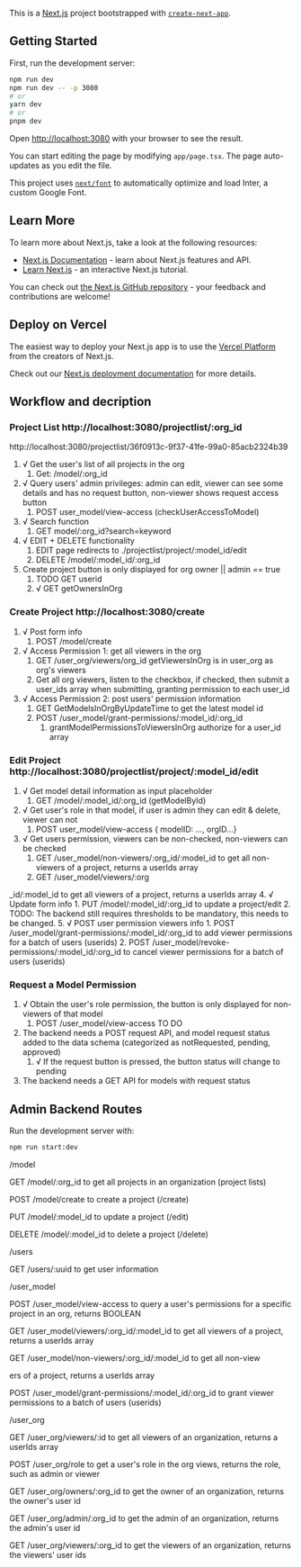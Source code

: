 This is a [Next.js](https://nextjs.org/) project bootstrapped with [`create-next-app`](https://github.com/vercel/next.js/tree/canary/packages/create-next-app).

## Getting Started

First, run the development server:

```bash
npm run dev 
npm run dev -- -p 3080
# or
yarn dev
# or
pnpm dev
```

Open [http://localhost:3080](http://localhost:3080) with your browser to see the result.

You can start editing the page by modifying `app/page.tsx`. The page auto-updates as you edit the file.

This project uses [`next/font`](https://nextjs.org/docs/basic-features/font-optimization) to automatically optimize and load Inter, a custom Google Font.

## Learn More

To learn more about Next.js, take a look at the following resources:

- [Next.js Documentation](https://nextjs.org/docs) - learn about Next.js features and API.
- [Learn Next.js](https://nextjs.org/learn) - an interactive Next.js tutorial.

You can check out [the Next.js GitHub repository](https://github.com/vercel/next.js/) - your feedback and contributions are welcome!

## Deploy on Vercel

The easiest way to deploy your Next.js app is to use the [Vercel Platform](https://vercel.com/new?utm_medium=default-template&filter=next.js&utm_source=create-next-app&utm_campaign=create-next-app-readme) from the creators of Next.js.

Check out our [Next.js deployment documentation](https://nextjs.org/docs/deployment) for more details.

## Workflow and decription

### Project List http://localhost:3080/projectlist/:org_id
http://localhost:3080/projectlist/36f0913c-9f37-41fe-99a0-85acb2324b39

1. √ Get the user's list of all projects in the org
	1. Get: /model/:org_id
2. √ Query users' admin privileges: admin can edit, viewer can see some details and has no request button, non-viewer shows request access button
	1. POST user_model/view-access (checkUserAccessToModel)
3. √ Search function
	1. GET model/:org_id?search=keyword
4. √ EDIT + DELETE functionality
	1. EDIT page redirects to ./projectlist/project/:model_id/edit
	2. DELETE /model/:model_id/:org_id
5. Create project button is only displayed for org owner || admin == true
	1. TODO GET userid
	2. √ GET getOwnersInOrg 

### Create Project http://localhost:3080/create
1. √ Post form info 
	1. POST /model/create
2. √ Access Permission 1: get all viewers in the org 
	1. GET /user_org/viewers/org_id getViewersInOrg is in user_org as org's viewers
	2. Get all org viewers, listen to the checkbox, if checked, then submit a user_ids array when submitting, granting permission to each user_id 
3. √ Access Permission 2: post users' permission information 
	1. GET GetModelsInOrgByUpdateTime to get the latest model id
	2. POST /user_model/grant-permissions/:model_id/:org_id
		1. grantModelPermissionsToViewersInOrg authorize for a user_id array
		
### Edit Project http://localhost:3080/projectlist/project/:model_id/edit

1. √ Get model detail information as input placeholder
	1. GET /model/:model_id/:org_id (getModelById)
2. √ Get user's role in that model, if user is admin they can edit & delete, viewer can not
	1. POST user_model/view-access { modelID: ..., orgID...}
3. √ Get users permission, viewers can be non-checked, non-viewers can be checked
	1. GET /user_model/non-viewers/:org_id/:model_id to get all non-viewers of a project, returns a userIds array
	2. GET /user_model/viewers/:org

_id/:model_id to get all viewers of a project, returns a userIds array
4. √ Update form info
	1. PUT /model/:model_id/:org_id to update a project/edit
	2. TODO: The backend still requires thresholds to be mandatory, this needs to be changed.
5. √ POST user permission viewers info
	1. POST /user_model/grant-permissions/:model_id/:org_id to add viewer permissions for a batch of users (userids)
	2. POST /user_model/revoke-permissions/:model_id/:org_id to cancel viewer permissions for a batch of users (userids)

### Request a Model Permission
1. √ Obtain the user's role permission, the button is only displayed for non-viewers of that model
	1. POST /user_model/view-access
TO DO
2. The backend needs a POST request API, and model request status added to the data schema (categorized as notRequested, pending, approved)
	1. √ If the request button is pressed, the button status will change to pending
3. The backend needs a GET API for models with request status

## Admin Backend Routes

Run the development server with:

```bash
npm run start:dev
```

/model

GET /model/:org_id to get all projects in an organization (project lists)

POST /model/create to create a project (/create)

PUT /model/:model_id to update a project (/edit)

DELETE /model/:model_id to delete a project (/delete)

/users

GET /users/:uuid to get user information

/user_model

POST /user_model/view-access to query a user's permissions for a specific project in an org, returns BOOLEAN

GET /user_model/viewers/:org_id/:model_id to get all viewers of a project, returns a userIds array

GET /user_model/non-viewers/:org_id/:model_id to get all non-view

ers of a project, returns a userIds array

POST /user_model/grant-permissions/:model_id/:org_id to grant viewer permissions to a batch of users (userids)

/user_org

GET /user_org/viewers/:id to get all viewers of an organization, returns a userIds array

POST /user_org/role to get a user's role in the org views, returns the role, such as admin or viewer

GET /user_org/owners/:org_id to get the owner of an organization, returns the owner's user id

GET /user_org/admin/:org_id to get the admin of an organization, returns the admin's user id

GET /user_org/viewers/:org_id to get the viewers of an organization, returns the viewers' user ids
